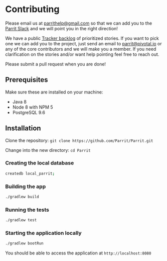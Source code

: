 # Contributing

Please email us at parrithelp@gmail.com so that we can add you to the [Parrit Slack](https://parrit.slack.com) and we will point you in the right
direction!

We have a public [Tracker backlog](https://www.pivotaltracker.com/n/projects/1504460) of prioritized stories.
If you want to pick one we can add you to the project, just send an email to parrit@pivotal.io
or any of the core contributors and we will make you a member. If you need clarification on the stories 
and/or want help pointing feel free to reach out.

Please submit a pull request when you are done!

## Prerequisites

Make sure these are installed on your machine:

* Java 8
* Node 8 with NPM 5
* PostgreSQL 9.6

## Installation

Clone the repository: `git clone https://github.com/Parrit/Parrit.git`

Change into the new directory: `cd Parrit`

### Creating the local database

```bash
createdb local_parrit;
```

### Building the app

```bash
./gradlew build
```

### Running the tests

```bash
./gradlew test
```

### Starting the application locally

```bash
./gradlew bootRun
```

You should be able to access the application at `http://localhost:8080`
